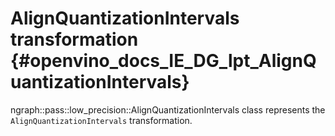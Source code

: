 # AlignQuantizationIntervals transformation {#openvino_docs_IE_DG_lpt_AlignQuantizationIntervals}

ngraph::pass::low_precision::AlignQuantizationIntervals class represents the `AlignQuantizationIntervals` transformation.
